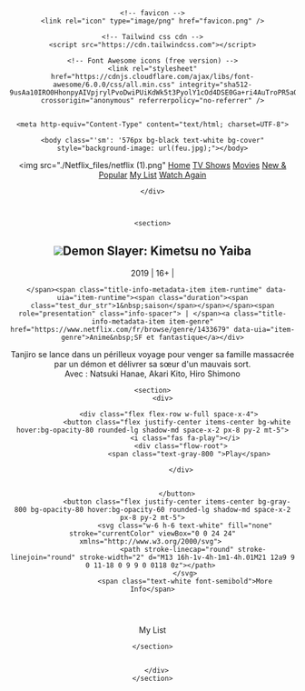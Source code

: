 <!DOCTYPE html>
<!-- saved from url=(0062)file:///C:/Users/ilyas/OneDrive/HTML/netflix.html/Netflix.html -->
<html>
  <head>
    <meta name="viewport" content="width=device-width, initial-scale=1.0" />

<header>
    <title>Home - Netflix</title>

    <!-- favicon -->
    <link rel="icon" type="image/png" href="favicon.png" />

    <!-- Tailwind css cdn -->
    <script src="https://cdn.tailwindcss.com"></script>

    <!-- Font Awesome icons (free version) -->
    <link rel="stylesheet" href="https://cdnjs.cloudflare.com/ajax/libs/font-awesome/6.0.0/css/all.min.css" integrity="sha512-9usAa10IRO0HhonpyAIVpjrylPvoDwiPUiKdWk5t3PyolY1cOd4DSE0Ga+ri4AuTroPR5aQvXU9xC6qOPnzFeg==" crossorigin="anonymous" referrerpolicy="no-referrer" />

    
    <meta http-equiv="Content-Type" content="text/html; charset=UTF-8">
  
  <meta name="viewport" content="width=device-width, initial-scale=1.0">
  <script src="./Netflix_files/"></script>


<header>
<title>Home - Netflix</title>  
<link rel="icon" type="image/png" href="favicon.png" />

<section class="fixed top-0 w-full bg-gradient-to-b from-black text-white">

  <div class="flex xl:flex-row flex-col items-center py-5 px-12 ml-2">

    <body class="'sm': '576px bg-black text-white bg-cover" style="background-image: url(feu.jpg);"></body>

  


<img src="./Netflix_files/netflix (1).png" 
  <a href="#" class="hover:text-gray-400 space-x-4 px-12 cursor-pointer">Home</a>
  <a href="#" class="hover:text-gray-400 space-x-4 px-10">TV Shows</a>
  <a href="#" class="hover:text-gray-400 space-x-4 px-10">Movies</a>
  <a href="#" class="hover:text-gray-400 space-x-4 px-10">New & Popular</a>
  <a href="#" class="hover:text-gray-400 space-x-4 px-10">My List</a>
  <a href="#" class="hover:text-gray-400 space-x-4 px-10">Watch Again</a>

    </div>
    
      

    <section>
    






<h1 class="text-3xl font-bold underline">
<img src="./Netflix_files/kimetsu no yaiba.png" 
<div="" class="text white title-title" data-uia="title-info-title">Demon Slayer: Kimetsu no Yaiba</h1>
  <div class="title-info-metadata-wrapper" data-uia="title-info-metadata-wrapper"><span class="title-info-metadata-item item-year" data-uia="item-year">2019</span>
    <span role="presentation" class="info-spacer"> | </span><span class="title-info-metadata-item item-maturity" data-uia="item-maturity">
      <span class="maturity-rating"><span class="maturity-number">16+ </span>
    </span></span>
      <span role="presentation" class="info-spacer"> | 

      </span><span class="title-info-metadata-item item-runtime" data-uia="item-runtime"><span class="duration"><span class="test_dur_str">1&nbsp;saison</span></span></span><span role="presentation" class="info-spacer"> | </span><a class="title-info-metadata-item item-genre" href="https://www.netflix.com/fr/browse/genre/1433679" data-uia="item-genre">Anime&nbsp;SF et fantastique</a></div>

  <div class="title-info-synopsis">Tanjiro se lance dans un périlleux voyage pour venger sa famille massacrée par un démon et délivrer sa sœur d'un mauvais sort.</div>
  <div class="title-data-info-item item-starring"><span class="title-data-info-item-label">Avec&nbsp;:</span>
    <span class=>Natsuki Hanae, Akari Kito, Hiro Shimono</span></div>
    
    <section>
         <div>

            <div class="flex flex-row w-full space-x-4">
                <button class="flex justify-center items-center bg-white hover:bg-opacity-80 rounded-lg shadow-md space-x-2 px-8 py-2 mt-5">
                    <i class="fas fa-play"></i>
                    <div class="flow-root">  
                      <span class="text-gray-800 ">Play</span>

                  </div>
                    

                </button>
                <button class="flex justify-center items-center bg-gray-800 bg-opacity-80 hover:bg-opacity-60 rounded-lg shadow-md space-x-2 px-8 py-2 mt-5">
                    <svg class="w-6 h-6 text-white" fill="none" stroke="currentColor" viewBox="0 0 24 24" xmlns="http://www.w3.org/2000/svg"> 
                        <path stroke-linecap="round" stroke-linejoin="round" stroke-width="2" d="M13 16h-1v-4h-1m1-4h.01M21 12a9 9 0 11-18 0 9 9 0 0118 0z"></path> 
                    </svg>
                    <span class="text-white font-semibold">More Info</span>
 </section>
    </section>
  </header>

    
   <main>
      <sec
        <div class="px-8 ...">My List</div>

      
   
      
    </section>
      

      </div>
    </section>
